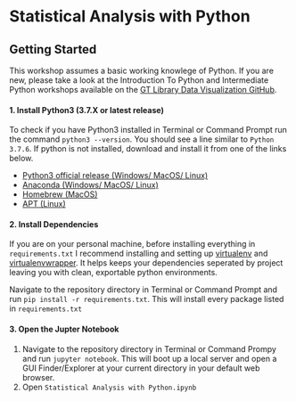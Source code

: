 # Statistical Analysis with Python

## Getting Started

This workshop assumes a basic working knowlege of Python. If you are new, please take a look at the Introduction To Python and Intermediate Python workshops available on the [GT Library Data Visualization GitHub](https://github.com/GTLibraryDataVisualization).

#### 1. Install Python3 (3.7.X or latest release)
To check if you have Python3 installed in Terminal or Command Prompt run the command `python3 --version`. You should see a line similar to `Python 3.7.6`. If python is not installed, download and install it from one of the links below.

* [Python3 official release (Windows/ MacOS/ Linux)](https://www.python.org)
* [Anaconda (Windows/ MacOS/ Linux)](https://www.anaconda.com)
* [Homebrew (MacOS)](https://brew.sh)
* [APT (Linux)](https://docs.aws.amazon.com/cli/latest/userguide/install-linux-python.html)

#### 2. Install Dependencies

If you are on your personal machine, before installing everything in `requirements.txt` I recommend installing and setting up [virtualenv](https://virtualenv.pypa.io/en/latest/) and [virtualenvwrapper](https://virtualenvwrapper.readthedocs.io/en/latest/). It helps keeps your dependencies seperated by project leaving you with clean, exportable python environments.

Navigate to the repository directory in Terminal or Command Prompt and run `pip install -r requirements.txt`. This will install every package listed in `requirements.txt`

#### 3. Open the Jupter Notebook
1. Navigate to the repository directory in Terminal or Command Prompy and run `jupyter notebook`. This will boot up a local server and open a GUI Finder/Explorer at your current directory in your default web browser.
2. Open `Statistical Analysis with Python.ipynb`


